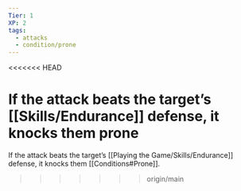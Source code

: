 ```yaml
---
Tier: 1
XP: 2
tags:
  - attacks
  - condition/prone
---
```

<<<<<<< HEAD

If the attack beats the target’s [[Skills/Endurance]] defense, it knocks them prone
=======
If the attack beats the target’s [[Playing the Game/Skills/Endurance]] defense, it knocks them [[Conditions#Prone]].
>>>>>>> origin/main
